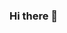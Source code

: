 ### Hi there 👋

<!--
**ztaouil/ztaouil** is a ✨ _special_ ✨ repository because its `README.md` (this file) appears on your GitHub profile.

<!--
  Here are some ideas to get you started:

<!-- 🔭 I’m currently working on ...
- 🌱 I’m currently learning 
- 👯 I’m looking to collaborate on ...
- 🤔 I’m looking for help with ...
- 💬 Ask me about ...
- 📫 How to reach me: ...
- 😄 Pronouns: ...
- ⚡ Fun fact: ...
-->
